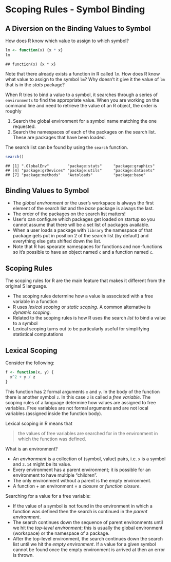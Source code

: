 Scoping Rules - Symbol Binding
================

## A Diversion on the Binding Values to Symbol

How does R know which value to assign to which symbol?

``` r
lm <- function(x) {x * x}
lm
```

    ## function(x) {x * x}

Note that there already exists a function in R called `lm`. How does R
know what value to assign to the symbol `lm`? Why doesn’t it give it the
value of `lm` that is in the *stats* package?

When R tries to bind a value to a symbol, it searches through a series
of `environments` to find the appropriate value. When you are working on
the command line and need to retrieve the value of an R object, the
order is roughly

1.  Search the global environment for a symbol name matching the one
    requested.
2.  Search the namespaces of each of the packages on the search list.
    These are packages that have been loaded.

The search list can be found by using the `search` function.

``` r
search()
```

    ## [1] ".GlobalEnv"        "package:stats"     "package:graphics" 
    ## [4] "package:grDevices" "package:utils"     "package:datasets" 
    ## [7] "package:methods"   "Autoloads"         "package:base"

## Binding Values to Symbol

-   The *global environment* or the user’s workspace is always the first
    element of the search list and the *base* package is always the
    last.
-   The order of the packages on the search list matters!
-   User’s can configure which packages get loaded on startup so you
    cannot assume that there will be a set list of packages available.
-   When a user loads a package with `library` the namespace of that
    package gets put in position 2 of the search list (by default) and
    everything else gets shifted down the list.
-   Note that R has spearate namespaces for functions and non-functions
    so it’s possible to have an object named `c` and a function named
    `c`.

## Scoping Rules

The scoping rules for R are the main feature that makes it different
from the original S language.

-   The scoping rules determine how a value is associated with a free
    variable in a function
-   R uses *lexical scoping* or *static scoping*. A common alternative
    is *dynamic scoping*.
-   Related to the scoping rules is how R uses the search *list* to bind
    a value to a symbol
-   Lexical scoping turns out to be particularly useful for simplifying
    statistical computations

## Lexical Scoping

Consider the following:

``` r
f <- function(x, y) {
  x^2 + y / z
}
```

This function has 2 formal arguments `x` and `y`. In the body of the
function there is another symbol `z`. In this case `z` is called a *free
variable*. The scoping rules of a language determine how values are
assigned to free variables. Free variables are not formal arguments and
are not local variables (assigned inside the function body).

Lexical scoping in R means that

> the values of free variables are searched for in the environment in
> which the function was defined.

What is an environment?

-   An *environment* is a collection of (symbol, value) pairs, i.e. `x`
    is a symbol and `3.14` might be its value.
-   Every environment has a parent environment; it is possible for an
    environment to have multiple “children”.
-   The only environment without a parent is the empty environment.
-   A function + an environment = a *closure* or *function closure*.

Searching for a value for a free variable:

-   If the value of a symbol is not found in the environment in which a
    function was defined then the search is continued in the *parent
    environment*.
-   The search continues down the sequence of parent environments until
    we hit the *top-level environment*; this is usually the global
    environment (workspace) or the namespace of a package.
-   After the top-level environment, the search continues down the
    search list until we hit the *empty environment*. If a value for a
    given symbol cannot be found once the empty environment is arrived
    at then an error is thrown.
